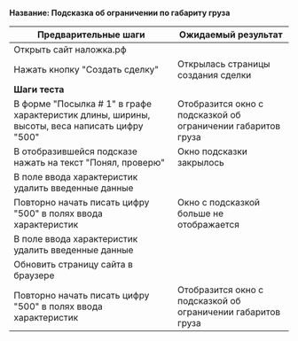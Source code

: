 **Название: Подсказка об ограничении по габариту груза**

**Предварительные шаги** | **Ожидаемый результат**
--- | ---
 Открыть сайт наложка.рф | 
 Нажать кнопку "Создать сделку" | Открылась страницы создания сделки 
**Шаги теста** | 
В форме "Посылка # 1" в графе характеристик длины, ширины, высоты, веса написать цифру "500" | Отобразится окно с подсказкой об ограничении габаритов груза
В отобразившейся подсказе нажать на текст "Понял, проверю" | Окно подсказки закрылось
В поле ввода характеристик удалить введенные данные | 
Повторно начать писать цифру "500" в полях ввода характеристик | Окно с подсказкой больше не отображается
В поле ввода характеристик удалить введенные данные | 
Обновить страницу сайта в браузере | 
Повторно начать писать цифру "500" в полях ввода характеристик | Отобразится окно с подсказкой об ограничении габаритов груза